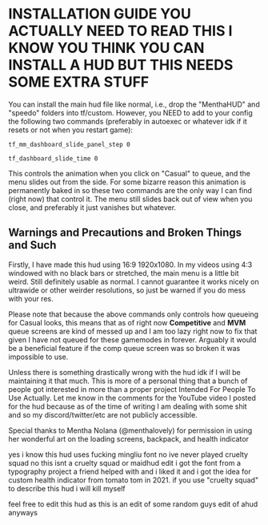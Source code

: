 # **INSTALLATION GUIDE YOU ACTUALLY NEED TO READ THIS I KNOW YOU THINK YOU CAN INSTALL A HUD BUT THIS NEEDS SOME EXTRA STUFF**

You can install the main hud file like normal, i.e., drop the "MenthaHUD" and "speedo" folders into tf/custom. However, you NEED to add to your config the following two commands (preferably in autoexec or whatever idk if it resets or not when you restart game):

`tf_mm_dashboard_slide_panel_step 0`

`tf_dashboard_slide_time 0`

This controls the animation when you click on "Casual" to queue, and the menu slides out from the side. For some bizarre reason this animation is permanently baked in so these two commands are the only way I can find (right now) that control it. The menu still slides back out of view when you close, and preferably it just vanishes but whatever.

## Warnings and Precautions and Broken Things and Such
Firstly, I have made this hud using 16:9 1920x1080. In my videos using 4:3 windowed with no black bars or stretched, the main menu is a little bit weird. Still definitely usable as normal. I cannot guarantee it works nicely on ultrawide or other weirder resolutions, so just be warned if you do mess with your res.

Please note that because the above commands only controls how queueing for Casual looks, this means that as of right now **Competitive** and **MVM** queue screens are kind of messed up and I am too lazy right now to fix that given I have not queued for these gamemodes in forever. Arguably it would be a beneficial feature if the comp queue screen was so broken it was impossible to use.

Unless there is something drastically wrong with the hud idk if I will be maintaining it that much. This is more of a personal thing that a bunch of people got interested in more than a proper project Intended For People To Use Actually. Let me know in the comments for the YouTube video I posted for the hud because as of the time of writing I am dealing with some shit and so my discord/twitter/etc are not publicly accessible.

Special thanks to Mentha Nolana (@menthalovely) for permission in using her wonderful art on the loading screens, backpack, and health indicator

yes i know this hud uses fucking mingliu font no ive never played cruelty squad no this isnt a cruelty squad or maidhud edit i got the font from a typography project a friend helped with and i liked it and i got the idea for custom health indicator from tomato tom in 2021. if you use "cruelty squad" to describe this hud i will kill myself

feel free to edit this hud as this is an edit of some random guys edit of ahud anyways
